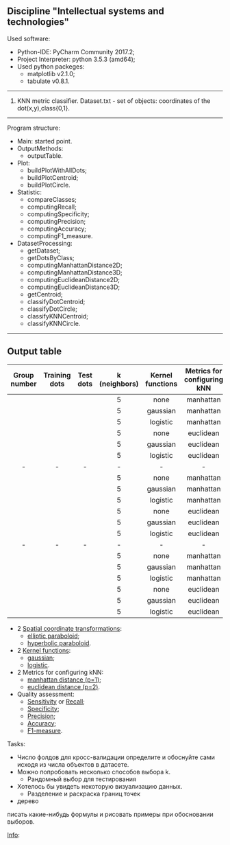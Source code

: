 Discipline "Intellectual systems and technologies"
---------------------------------------------------
Used software:
- Python-IDE: PyCharm Community 2017.2;
- Project Interpreter: python 3.5.3 (amd64);
- Used python packeges:
	- matplotlib v2.1.0;
	- tabulate v0.8.1.
--------------------------------------------------- 
1. KNN metric classifier.
  Dataset.txt - set of objects: coordinates of the dot(x,y),class{0,1}.
  ---
Program structure:
- Main: started point.
- OutputMethods:
	- outputTable.
- Plot:
	- buildPlotWithAllDots;
	- buildPlotCentroid;
	- buildPlotCircle.
- Statistic:
	- compareClasses;
	- computingRecall;
	- computingSpecificity;
	- computingPrecision;
	- computingAccuracy;
	- computingF1_measure.
- DatasetProcessing:
	- getDataset;
	- getDotsByClass;
	- computingManhattanDistance2D;
	- computingManhattanDistance3D;
	- computingEuclideanDistance2D;
	- computingEuclideanDistance3D;
	- getCentroid;
	- classifyDotCentroid;
	- classifyDotCircle;
	- classifyKNNCentroid;
	- classifyKNNCircle.
 ---
Output table
 ---
| Group number | Training dots | Test dots | k (neighbors) | Kernel functions | Metrics for configuring kNN | Spatial coordinate transformations | F1-measure | Recall | Specificity | Precision | Accuracy |
|:---:|:---:|:---:|:---:|:---:|:---:|:---:|:---:|:---:|:---:|:---:|:---:|
| | | |5| none | manhattan | none | | | | | |
| | | |5| gaussian | manhattan | none | | | | | |
| | | |5| logistic | manhattan | none | | | | | |
| | | |5| none | euclidean | none | | | | | |
| | | |5| gaussian | euclidean | none | | | | | |
| | | |5| logistic | euclidean | none | | | | | |
|-|-|-|-|-|-|-|-|-|-|-|-|
| | | |5| none | manhattan | elliptic | | | | | |
| | | |5| gaussian | manhattan | elliptic | | | | | |
| | | |5| logistic | manhattan | elliptic | | | | | |
| | | |5| none | euclidean | elliptic | | | | | |
| | | |5| gaussian | euclidean | elliptic | | | | | |
| | | |5| logistic | euclidean | elliptic | | | | | |
|-|-|-|-|-|-|-|-|-|-|-|-|
| | | |5| none | manhattan | hyperbolic | | | | | |
| | | |5| gaussian | manhattan | hyperbolic | | | | | |
| | | |5| logistic | manhattan | hyperbolic | | | | | |
| | | |5| none | euclidean | hyperbolic | | | | | |
| | | |5| gaussian | euclidean | hyperbolic | | | | | |
| | | |5| logistic | euclidean | hyperbolic | | | | | |

- 2 [Spatial coordinate transformations](https://en.wikipedia.org/wiki/Paraboloid):
	- [elliptic paraboloid](https://en.wikipedia.org/wiki/Paraboloid#Elliptic_paraboloid);
	- [hyperbolic paraboloid](https://en.wikipedia.org/wiki/Paraboloid#Hyperbolic_paraboloid).
- 2 [Kernel functions](https://en.wikipedia.org/wiki/Kernel_(statistics)):
	- [gaussian](https://en.wikipedia.org/wiki/Normal_distribution);
	- [logistic](https://en.wikipedia.org/wiki/Logistic_distribution).
- 2 Metrics for configuring kNN:
	- [manhattan distance (p=1)](https://en.wikipedia.org/wiki/Taxicab_geometry);
	- [euclidean distance (p=2)](https://en.wikipedia.org/wiki/Euclidean_distance).
- Quality assessment:
	- [Sensitivity](https://en.wikipedia.org/wiki/Sensitivity_and_specificity#Sensitivity) or [Recall](https://en.wikipedia.org/wiki/Precision_and_recall#Recall);
	- [Specificity](https://en.wikipedia.org/wiki/Sensitivity_and_specificity#Specificity);
	- [Precision](https://en.wikipedia.org/wiki/Precision_and_recall#Precision);
	- [Accuracy](https://en.wikipedia.org/wiki/Accuracy_and_precision);
	- [F1-measure](https://en.wikipedia.org/wiki/F1_score).


Tasks:
- Число фолдов для кросс-валидации определите и обоснуйте сами исходя из числа объектов в датасете.
- Можно попробовать несколько способов выбора k.
	- Рандомный выбор для тестирования
- Хотелось бы увидеть некоторую визуализацию данных.
	- Разделение и раскраска границ точек
- дерево

писать какие-нибудь формулы и рисовать примеры при обосновании выборов.

[Info](https://github.com/flyingleafe/ML-Course-ITMO/blob/master/Homework.org):

